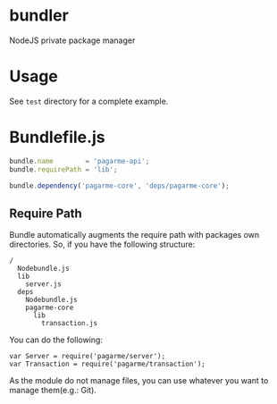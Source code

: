 # bundler
NodeJS private package manager

# Usage
See `test` directory for a complete example.

# Bundlefile.js
```js
bundle.name        = 'pagarme-api';
bundle.requirePath = 'lib';

bundle.dependency('pagarme-core', 'deps/pagarme-core');
```

## Require Path
Bundle automatically augments the require path with packages own directories. So, if you have the following structure:

```
/
  Nodebundle.js
  lib
    server.js
  deps
    Nodebundle.js
    pagarme-core
      lib
        transaction.js
```

You can do the following:

```
var Server = require('pagarme/server');
var Transaction = require('pagarme/transaction');
```

As the module do not manage files, you can use whatever you want to manage them(e.g.: Git).

